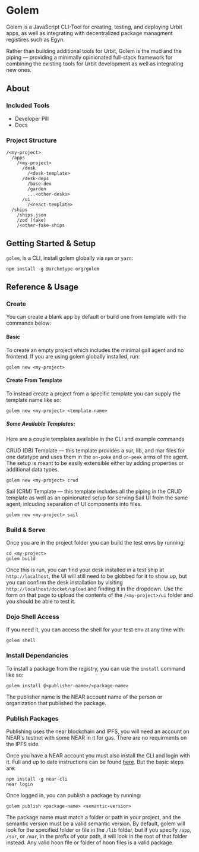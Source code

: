 # Golem

Golem is a JavaScript CLI-Tool for creating, testing, and deploying Urbit apps, as well as integrating with decentralized package managment registires such as Egyn. 

Rather than building additional tools for Urbit, Golem is the mud and the piping — providing a minimally opinionated full-stack framework for combining the existing tools for Urbit development as well as integrating new ones. 

## About

### Included Tools

* Developer Pill
* Docs

### Project Structure

```
/<my-project>
  /apps
  	/<my-project>
  	  /desk
  	    /<desk-template>
  	  /desk-deps
  		/base-dev
  		/garden
  		...<other-desks>
  	  /ui
  	    /<react-template>
  /ships
  	/ships.json
  	/zod (fake)
  	/<other-fake-ships

```

## Getting Started & Setup

`golem`, is a CLI, install golem globally via `npm` or `yarn`:
```
npm install -g @archetype-org/golem
```

## Reference & Usage

### Create

You can create a blank app by default or build one from template with the commands below:

#### Basic

To create an empty project which includes the minimal gall agent and no frontend. If you are using golem globally installed, run:

```
golem new <my-project>
```

#### Create From Template

To instead create a project from a specific template you can supply the template name like so:

```
golem new <my-project> <template-name>
```

##### Some Available Templates:

Here are a couple templates available in the CLI and example commands

CRUD (DB) Template — this template provides a sur, lib, and mar files for one datatype and uses them in the `on-poke` and `on-peek` arms of the agent. The setup is meant to be easily extensible either by adding properties or additional data types. 

```
golem new <my-project> crud
```

Sail (CRM) Template — this template includes all the piping in the CRUD template as well as an opinionated setup for serving Sail UI from the same agent, inlcuding separation of UI components into files.

```
golem new <my-project> sail
```

### Build & Serve

Once you are in the project folder you can build the test envs by running:

```
cd <my-project>
golem build
```

Once this is run, you can find your desk installed in a test ship at `http://localhost`, the UI will still need to be globbed for it to show up, but you can confirm the desk installation by visiting `http://localhost/docket/upload` and finding it in the dropdown. Use the form on that page to upload the contents of the `/<my-project>/ui` folder and you should be able to test it.

### Dojo Shell Access

If you need it, you can access the shell for your test env at any time with:

```
golem shell
```

### Install Dependancies

To install a package from the registry, you can use the `install` command like so:

```
golem install @<publisher-name>/<package-name>
```

The publisher name is the NEAR account name of the person or organization that published the package.

### Publish Packages

Publishing uses the near blockchain and IPFS, you will need an account on NEAR's testnet with some NEAR in it for gas. There are no requirments on the IPFS side.

Once you have a NEAR account you must also install the CLI and login with it. Full and up to date instructions can be found [here](https://docs.near.org/docs/tools/near-cli). But the basic steps are:

```
npm install -g near-cli
near login
```

Once logged in, you can publish a package by running:
```
golem publish <package-name> <semantic-version>
```

The package name must match a folder or path in your project, and the semantic version must be a valid semantic version. By default, golem will look for the specified folder or file in the `/lib` folder, but if you specify `/app`, `/sur`, or `/mar`, in the prefix of your path, it will look in the root of that folder instead. Any valid hoon file or folder of hoon files is a valid package.



